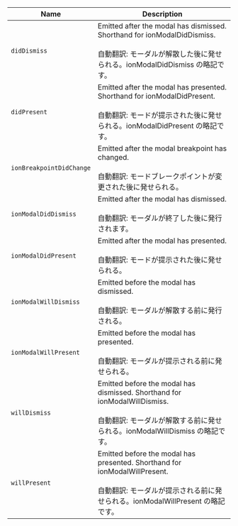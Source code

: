 
| Name | Description |
| --- | --- |
| `didDismiss` | Emitted after the modal has dismissed. Shorthand for ionModalDidDismiss.<br /><br />自動翻訳: モーダルが解散した後に発せられる。ionModalDidDismiss の略記です。 |
| `didPresent` | Emitted after the modal has presented. Shorthand for ionModalDidPresent.<br /><br />自動翻訳: モードが提示された後に発せられる。ionModalDidPresent の略記です。 |
| `ionBreakpointDidChange` | Emitted after the modal breakpoint has changed.<br /><br />自動翻訳: モードブレークポイントが変更された後に発せられる。 |
| `ionModalDidDismiss` | Emitted after the modal has dismissed.<br /><br />自動翻訳: モーダルが終了した後に発行されます。 |
| `ionModalDidPresent` | Emitted after the modal has presented.<br /><br />自動翻訳: モードが提示された後に発せられる。 |
| `ionModalWillDismiss` | Emitted before the modal has dismissed.<br /><br />自動翻訳: モーダルが解散する前に発行される。 |
| `ionModalWillPresent` | Emitted before the modal has presented.<br /><br />自動翻訳: モーダルが提示される前に発せられる。 |
| `willDismiss` | Emitted before the modal has dismissed. Shorthand for ionModalWillDismiss.<br /><br />自動翻訳: モーダルが解散する前に発せられる。ionModalWillDismiss の略記です。 |
| `willPresent` | Emitted before the modal has presented. Shorthand for ionModalWillPresent.<br /><br />自動翻訳: モーダルが提示される前に発せられる。ionModalWillPresent の略記です。 |

